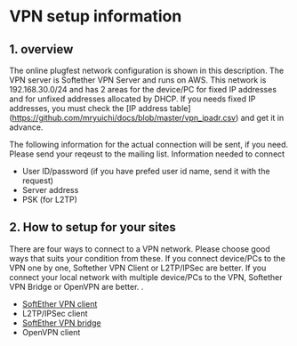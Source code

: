 # VPN setup information

## 1. overview

The online plugfest network configuration is shown in this description. The VPN server is Softether VPN Server and runs on AWS.
This network is 192.168.30.0/24 and has 2 areas for the device/PC for fixed IP addresses and for unfixed addresses allocated by DHCP.
If you needs fixed IP addresses, you must check the [IP address table] (https://github.com/mryuichi/docs/blob/master/vpn_ipadr.csv) and get it in advance.

The following information for the actual connection will be sent, if you need. Please send your reqeust to the mailing list.
Information needed to connect
- User ID/password (if you have prefed user id name, send it with the request)
- Server address
- PSK (for L2TP)

## 2. How to setup for your sites

There are four ways to connect to a VPN network. Please choose good ways that suits your condition from these.
If you connect device/PCs to the VPN one by one, Softether VPN Client or L2TP/IPSec are better. 
If you connect your local network with multiple device/PCs to the VPN, Softether VPN Bridge or OpenVPN are better.
.
- [SoftEther VPN client]( https://github.com/mryuichi/docs/blob/master/vpn_softetherclient.md )
- L2TP/IPSec client
- [SoftEther VPN bridge]( https://github.com/mryuichi/docs/blob/master/vpn_softetherbridge.md )
- OpenVPN client

